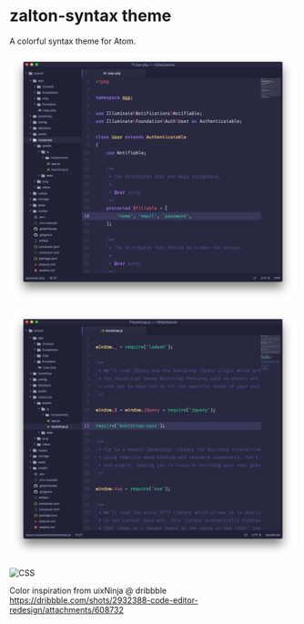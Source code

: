 # zalton-syntax theme

A colorful syntax theme for Atom.

![PHP](assets/zalton-php.png?raw=true)

![JavaScript](assets/zalton-js.png?raw=true)

![CSS](assets/zalton-css.pmg?raw=true)

Color inspiration from uixNinja @ dribbble https://dribbble.com/shots/2932388-code-editor-redesign/attachments/608732
